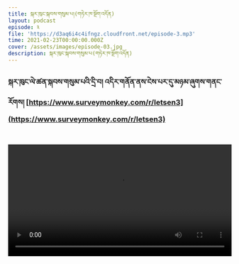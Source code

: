 ```yaml
---
title: སྐར་ཁུང་སྐབས་གསུམ་པ།(གཏེར་ཁ་སྔོག་འདོན)
layout: podcast
episode: ༣
file: 'https://d3aq6i4c4ifngz.cloudfront.net/episode-3.mp3'
time: 2021-02-23T00:00:00.000Z
cover: /assets/images/episode-03.jpg
description: སྐར་ཁུང་སྐབས་གསུམ་པ(གཏེར་ཁ་སྔོག་འདོན)
---
```


### སྐར་ཁུང་ལེ་ཚན་སྐབས་གསུམ་པའི་དྲི་བ། འདིར་གནོན་ནས་ངེས་པར་དུ་མཉམ་ཞུགས་གནང་རོགས། [https://www.surveymonkey.com/r/letsen3](https://www.surveymonkey.com/r/letsen3)

<br>

<video type="video/mp4" width="100%" src="https://s3.amazonaws.com/melhong/wp-content/uploads/2018/08/24114309/FinalLandDispute.mp4" controls ></video>
